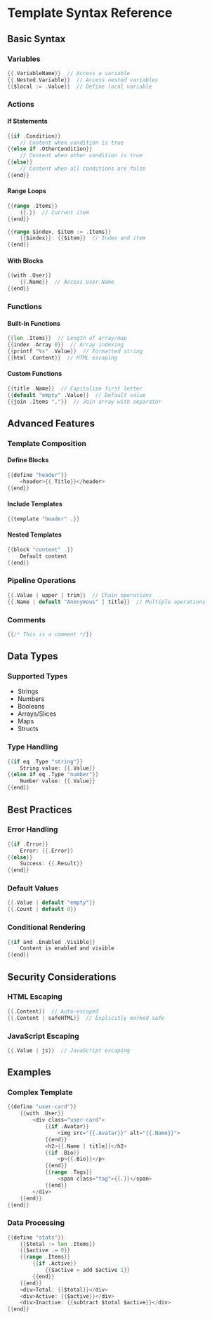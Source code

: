 # Template Syntax Reference

## Basic Syntax

### Variables
```go
{{.VariableName}}  // Access a variable
{{.Nested.Variable}}  // Access nested variables
{{$local := .Value}}  // Define local variable
```

### Actions

#### If Statements
```go
{{if .Condition}}
    // Content when condition is true
{{else if .OtherCondition}}
    // Content when other condition is true
{{else}}
    // Content when all conditions are false
{{end}}
```

#### Range Loops
```go
{{range .Items}}
    {{.}}  // Current item
{{end}}

{{range $index, $item := .Items}}
    {{$index}}: {{$item}}  // Index and item
{{end}}
```

#### With Blocks
```go
{{with .User}}
    {{.Name}}  // Access User.Name
{{end}}
```

### Functions

#### Built-in Functions
```go
{{len .Items}}  // Length of array/map
{{index .Array 0}}  // Array indexing
{{printf "%s" .Value}}  // Formatted string
{{html .Content}}  // HTML escaping
```

#### Custom Functions
```go
{{title .Name}}  // Capitalize first letter
{{default "empty" .Value}}  // Default value
{{join .Items ","}}  // Join array with separator
```

## Advanced Features

### Template Composition

#### Define Blocks
```go
{{define "header"}}
    <header>{{.Title}}</header>
{{end}}
```

#### Include Templates
```go
{{template "header" .}}
```

#### Nested Templates
```go
{{block "content" .}}
    Default content
{{end}}
```

### Pipeline Operations
```go
{{.Value | upper | trim}}  // Chain operations
{{.Name | default "Anonymous" | title}}  // Multiple operations
```

### Comments
```go
{{/* This is a comment */}}
```

## Data Types

### Supported Types
- Strings
- Numbers
- Booleans
- Arrays/Slices
- Maps
- Structs

### Type Handling
```go
{{if eq .Type "string"}}
    String value: {{.Value}}
{{else if eq .Type "number"}}
    Number value: {{.Value}}
{{end}}
```

## Best Practices

### Error Handling
```go
{{if .Error}}
    Error: {{.Error}}
{{else}}
    Success: {{.Result}}
{{end}}
```

### Default Values
```go
{{.Value | default "empty"}}
{{.Count | default 0}}
```

### Conditional Rendering
```go
{{if and .Enabled .Visible}}
    Content is enabled and visible
{{end}}
```

## Security Considerations

### HTML Escaping
```go
{{.Content}}  // Auto-escaped
{{.Content | safeHTML}}  // Explicitly marked safe
```

### JavaScript Escaping
```go
{{.Value | js}}  // JavaScript escaping
```

## Examples

### Complex Template
```go
{{define "user-card"}}
    {{with .User}}
        <div class="user-card">
            {{if .Avatar}}
                <img src="{{.Avatar}}" alt="{{.Name}}">
            {{end}}
            <h2>{{.Name | title}}</h2>
            {{if .Bio}}
                <p>{{.Bio}}</p>
            {{end}}
            {{range .Tags}}
                <span class="tag">{{.}}</span>
            {{end}}
        </div>
    {{end}}
{{end}}
```

### Data Processing
```go
{{define "stats"}}
    {{$total := len .Items}}
    {{$active := 0}}
    {{range .Items}}
        {{if .Active}}
            {{$active = add $active 1}}
        {{end}}
    {{end}}
    <div>Total: {{$total}}</div>
    <div>Active: {{$active}}</div>
    <div>Inactive: {{subtract $total $active}}</div>
{{end}}
``` 